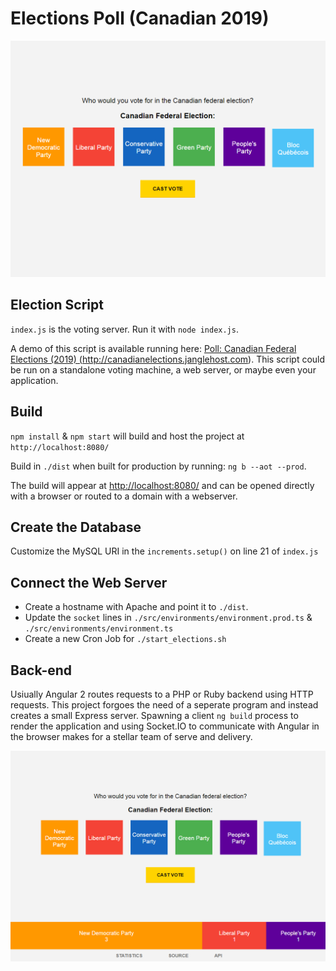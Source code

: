 # Elections Poll (Canadian 2019)

![N|Solid](https://raw.githubusercontent.com/bentbot/increments/master/screenshots/canadian_poll.png)

## Election Script

`index.js` is the voting server. Run it with `node index.js`.

A demo of this script is available running here: <a href="http://canadianelections.janglehost.com/" target="_blank">Poll: Canadian Federal Elections (2019) (http://canadianelections.janglehost.com)</a>. This script could be run on a standalone voting machine, a web server, or maybe even your application.

## Build

`npm install` & `npm start` will build and host the project at `http://localhost:8080/`
 
Build in `./dist` when built for production by running: `ng b --aot --prod`. 

The build will appear at <a href="http://localhost:8080/">http://localhost:8080/</a> and can be opened directly with a browser or routed to a domain with a webserver.

## Create the Database

Customize the MySQL URI in the `increments.setup()`  on line 21 of `index.js`

## Connect the Web Server

 - Create a hostname with Apache and point it to `./dist`. 
 - Update the `socket` lines in `./src/environments/environment.prod.ts` & `./src/environments/environment.ts`
 - Create a new Cron Job for `./start_elections.sh`

## Back-end

Usiually Angular 2 routes requests to a PHP or Ruby backend using HTTP requests. This project forgoes the need of a seperate program and instead creates a small Express server. Spawning a client `ng build` process to render the application and using Socket.IO to communicate with Angular in the browser makes for a stellar team of serve and delivery.

![N|Solid](https://raw.githubusercontent.com/bentbot/increments/master/screenshots/canadian_poll_results.png)
